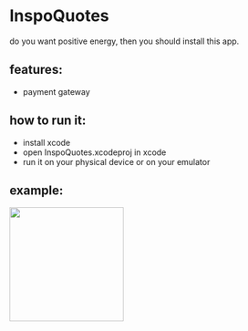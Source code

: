 # InspoQuotes
do you want positive energy, then you should install this app.

## features:
* payment gateway

## how to run it:
* install xcode 
* open InspoQuotes.xcodeproj in xcode
* run it on your physical device or on your emulator

## example:

<img width=200 src="https://user-images.githubusercontent.com/55524560/225652829-08e48cc7-3ec9-4723-b3ed-294ed2ff4ce9.png">
